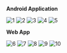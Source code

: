 **Android Application**

![1](https://user-images.githubusercontent.com/48406976/235805121-405ad93d-cc98-4092-a408-61749d744d51.jpeg)
![2](https://user-images.githubusercontent.com/48406976/235805123-0567ea28-813c-49ff-a784-473d9e5ed55b.jpeg)
![3](https://user-images.githubusercontent.com/48406976/235805124-364d97dc-61e8-4ff4-950f-682589723441.jpeg)
![4](https://user-images.githubusercontent.com/48406976/235805125-69a2345a-b140-4cd8-affb-37843da110e1.jpeg)
![5](https://user-images.githubusercontent.com/48406976/235805126-bc0fa4fa-1682-41ae-ad6e-0295a76443b9.jpeg)

**Web App**

![6](https://user-images.githubusercontent.com/48406976/235805168-0bb94fa7-f5ce-4dd1-8bd5-11c595a8f103.jpeg)
![7](https://user-images.githubusercontent.com/48406976/235805170-e180b703-0934-4c79-b821-0bd02c861d97.jpeg)
![8](https://user-images.githubusercontent.com/48406976/235805171-c3eb0a26-c0ba-4e95-a5a3-344897c2d857.jpeg)
![9](https://user-images.githubusercontent.com/48406976/235805172-7dcb0a58-6e5f-49c7-bd48-be349f1960ab.jpeg)
![10](https://user-images.githubusercontent.com/48406976/235805173-41e6005e-5d1d-4e19-b9dd-2bdd82f5b3a9.jpeg)
